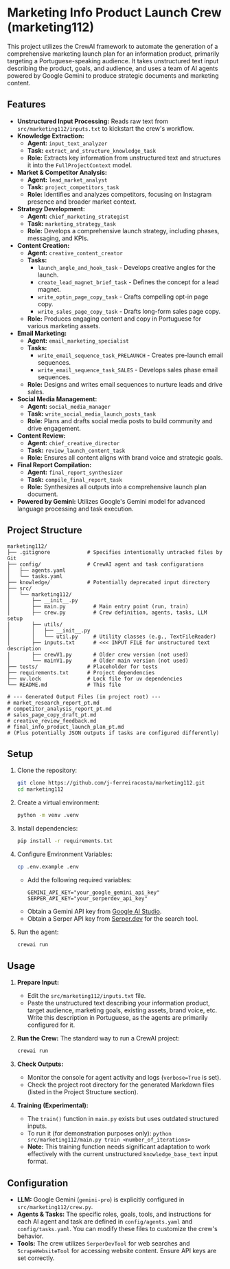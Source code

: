 # Marketing Info Product Launch Crew (marketing112)

This project utilizes the CrewAI framework to automate the generation of a comprehensive marketing launch plan for an information product, primarily targeting a Portuguese-speaking audience. It takes unstructured text input describing the product, goals, and audience, and uses a team of AI agents powered by Google Gemini to produce strategic documents and marketing content.

## Features

*   **Unstructured Input Processing:** Reads raw text from `src/marketing112/inputs.txt` to kickstart the crew's workflow.
*   **Knowledge Extraction:**
    *   **Agent:** `input_text_analyzer`
    *   **Task:** `extract_and_structure_knowledge_task`
    *   **Role:** Extracts key information from unstructured text and structures it into the `FullProjectContext` model.
*   **Market & Competitor Analysis:**
    *   **Agent:** `lead_market_analyst`
    *   **Task:** `project_competitors_task`
    *   **Role:** Identifies and analyzes competitors, focusing on Instagram presence and broader market context.
*   **Strategy Development:**
    *   **Agent:** `chief_marketing_strategist`
    *   **Task:** `marketing_strategy_task`
    *   **Role:** Develops a comprehensive launch strategy, including phases, messaging, and KPIs.
*   **Content Creation:**
    *   **Agent:** `creative_content_creator`
    *   **Tasks:**
        *   `launch_angle_and_hook_task` - Develops creative angles for the launch.
        *   `create_lead_magnet_brief_task` - Defines the concept for a lead magnet.
        *   `write_optin_page_copy_task` - Crafts compelling opt-in page copy.
        *   `write_sales_page_copy_task` - Drafts long-form sales page copy.
    *   **Role:** Produces engaging content and copy in Portuguese for various marketing assets.
*   **Email Marketing:**
    *   **Agent:** `email_marketing_specialist`
    *   **Tasks:**
        *   `write_email_sequence_task_PRELAUNCH` - Creates pre-launch email sequences.
        *   `write_email_sequence_task_SALES` - Develops sales phase email sequences.
    *   **Role:** Designs and writes email sequences to nurture leads and drive sales.
*   **Social Media Management:**
    *   **Agent:** `social_media_manager`
    *   **Task:** `write_social_media_launch_posts_task`
    *   **Role:** Plans and drafts social media posts to build community and drive engagement.
*   **Content Review:**
    *   **Agent:** `chief_creative_director`
    *   **Task:** `review_launch_content_task`
    *   **Role:** Ensures all content aligns with brand voice and strategic goals.
*   **Final Report Compilation:**
    *   **Agent:** `final_report_synthesizer`
    *   **Task:** `compile_final_report_task`
    *   **Role:** Synthesizes all outputs into a comprehensive launch plan document.
*   **Powered by Gemini:** Utilizes Google's Gemini model for advanced language processing and task execution.

## Project Structure

```
marketing112/
├── .gitignore            # Specifies intentionally untracked files by Git
├── config/               # CrewAI agent and task configurations
│   ├── agents.yaml
│   └── tasks.yaml
├── knowledge/            # Potentially deprecated input directory
├── src/
│   └── marketing112/
│       ├── __init__.py
│       ├── main.py         # Main entry point (run, train)
│       ├── crew.py         # Crew definition, agents, tasks, LLM setup
│       ├── utils/
│       │   ├── __init__.py
│       │   └── util.py     # Utility classes (e.g., TextFileReader)
│       ├── inputs.txt      # <<< INPUT FILE for unstructured text description
│       ├── crewV1.py       # Older crew version (not used)
│       └── mainV1.py       # Older main version (not used)
├── tests/                # Placeholder for tests
├── requirements.txt      # Project dependencies
├── uv.lock               # Lock file for uv dependencies
└── README.md             # This file

# --- Generated Output Files (in project root) ---
# market_research_report_pt.md
# competitor_analysis_report_pt.md
# sales_page_copy_draft_pt.md
# creative_review_feedback.md
# final_info_product_launch_plan_pt.md
# (Plus potentially JSON outputs if tasks are configured differently)
```

## Setup

1. Clone the repository:
   ```bash
   git clone https://github.com/j-ferreiracosta/marketing112.git
   cd marketing112
   ```

2. Create a virtual environment:
   ```bash
   python -m venv .venv
   ```

3. Install dependencies:
   ```bash
   pip install -r requirements.txt
   ```

4. Configure Environment Variables:
   ```bash
   cp .env.example .env
   ```
   * Add the following required variables:
     ```dotenv
     GEMINI_API_KEY="your_google_gemini_api_key"
     SERPER_API_KEY="your_serperdev_api_key"
     ```
   * Obtain a Gemini API key from [Google AI Studio](https://aistudio.google.com/app/apikey).
   * Obtain a Serper API key from [Serper.dev](https://serper.dev/) for the search tool.

5. Run the agent:
   ```bash
   crewai run
   ```

## Usage

1.  **Prepare Input:**
    *   Edit the `src/marketing112/inputs.txt` file.
    *   Paste the unstructured text describing your information product, target audience, marketing goals, existing assets, brand voice, etc. Write this description in Portuguese, as the agents are primarily configured for it.

2.  **Run the Crew:**
    The standard way to run a CrewAI project:
    ```bash
    crewai run 
    ```

3.  **Check Outputs:**
    *   Monitor the console for agent activity and logs (`verbose=True` is set).
    *   Check the project root directory for the generated Markdown files (listed in the Project Structure section).

4.  **Training (Experimental):**
    *   The `train()` function in `main.py` exists but uses outdated structured inputs.
    *   To run it (for demonstration purposes only): `python src/marketing112/main.py train <number_of_iterations>`
    *   **Note:** This training function needs significant adaptation to work effectively with the current unstructured `knowledge_base_text` input format.

## Configuration

*   **LLM:** Google Gemini (`gemini-pro`) is explicitly configured in `src/marketing112/crew.py`.
*   **Agents & Tasks:** The specific roles, goals, tools, and instructions for each AI agent and task are defined in `config/agents.yaml` and `config/tasks.yaml`. You can modify these files to customize the crew's behavior.
*   **Tools:** The crew utilizes `SerperDevTool` for web searches and `ScrapeWebsiteTool` for accessing website content. Ensure API keys are set correctly.
